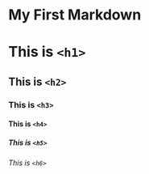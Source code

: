 # My First Markdown

# This is `<h1>`
## This is `<h2>`
### This is `<h3>`
#### This is `<h4>`
##### This is `<h5>`
###### This is `<h6>`
